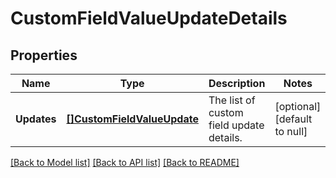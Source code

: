# CustomFieldValueUpdateDetails

## Properties
Name | Type | Description | Notes
------------ | ------------- | ------------- | -------------
**Updates** | [**[]CustomFieldValueUpdate**](CustomFieldValueUpdate.md) | The list of custom field update details. | [optional] [default to null]

[[Back to Model list]](../README.md#documentation-for-models) [[Back to API list]](../README.md#documentation-for-api-endpoints) [[Back to README]](../README.md)

